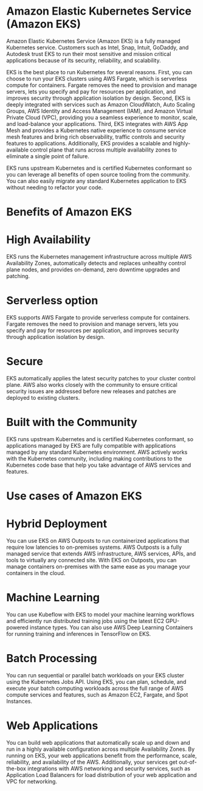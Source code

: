 # Amazon Elastic Kubernetes Service (Amazon EKS)

Amazon Elastic Kubernetes Service (Amazon EKS) is a fully managed Kubernetes service. Customers such as Intel, Snap, Intuit, GoDaddy, and Autodesk trust EKS to run their most sensitive and mission critical applications because of its security, reliability, and scalability.

EKS is the best place to run Kubernetes for several reasons. First, you can choose to run your EKS clusters using AWS Fargate, which is serverless compute for containers. Fargate removes the need to provision and manage servers, lets you specify and pay for resources per application, and improves security through application isolation by design. Second, EKS is deeply integrated with services such as Amazon CloudWatch, Auto Scaling Groups, AWS Identity and Access Management (IAM), and Amazon Virtual Private Cloud (VPC), providing you a seamless experience to monitor, scale, and load-balance your applications. Third, EKS integrates with AWS App Mesh and provides a Kubernetes native experience to consume service mesh features and bring rich observability, traffic controls and security features to applications. Additionally, EKS provides a scalable and highly-available control plane that runs across multiple availability zones to eliminate a single point of failure.

EKS runs upstream Kubernetes and is certified Kubernetes conformant so you can leverage all benefits of open source tooling from the community. You can also easily migrate any standard Kubernetes application to EKS without needing to refactor your code.

# Benefits of Amazon EKS


# High Availability
EKS runs the Kubernetes management infrastructure across multiple AWS Availability Zones, automatically detects and replaces unhealthy control plane nodes, and provides on-demand, zero downtime upgrades and patching.

# Serverless option
EKS supports AWS Fargate to provide serverless compute for containers. Fargate removes the need to provision and manage servers, lets you specify and pay for resources per application, and improves security through application isolation by design.

# Secure
EKS automatically applies the latest security patches to your cluster control plane. AWS also works closely with the community to ensure critical security issues are addressed before new releases and patches are deployed to existing clusters.

# Built with the Community
EKS runs upstream Kubernetes and is certified Kubernetes conformant, so applications managed by EKS are fully compatible with applications managed by any standard Kubernetes environment. AWS actively works with the Kubernetes community, including making contributions to the Kubernetes code base that help you take advantage of AWS services and features.

# Use cases of Amazon EKS

# Hybrid Deployment
You can use EKS on AWS Outposts to run containerized applications that require low latencies to on-premises systems. AWS Outposts is a fully managed service that extends AWS infrastructure, AWS services, APIs, and tools to virtually any connected site. With EKS on Outposts, you can manage containers on-premises with the same ease as you manage your containers in the cloud.

# Machine Learning
You can use Kubeflow with EKS to model your machine learning workflows and efficiently run distributed training jobs using the latest EC2 GPU-powered instance types. You can also use AWS Deep Learning Containers for running training and inferences in TensorFlow on EKS.

# Batch Processing
You can run sequential or parallel batch workloads on your EKS cluster using the Kubernetes Jobs API. Using EKS, you can plan, schedule, and execute your batch computing workloads across the full range of AWS compute services and features, such as Amazon EC2, Fargate, and Spot Instances.

# Web Applications
You can build web applications that automatically scale up and down and run in a highly available configuration across multiple Availability Zones. By running on EKS, your web applications benefit from the performance, scale, reliability, and availability of the AWS. Additionally, your services get out-of-the-box integrations with AWS networking and security services, such as Application Load Balancers for load distribution of your web application and VPC for networking.
